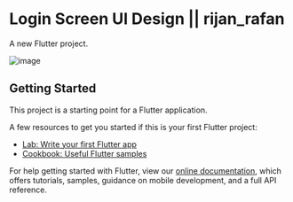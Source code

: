 # Login Screen UI Design || rijan_rafan

A new Flutter project.


![image](https://user-images.githubusercontent.com/38884716/127330781-43d364dc-9e20-4ff3-9b5c-b840bc8040ab.png)


## Getting Started

This project is a starting point for a Flutter application.

A few resources to get you started if this is your first Flutter project:

- [Lab: Write your first Flutter app](https://flutter.dev/docs/get-started/codelab)
- [Cookbook: Useful Flutter samples](https://flutter.dev/docs/cookbook)

For help getting started with Flutter, view our
[online documentation](https://flutter.dev/docs), which offers tutorials,
samples, guidance on mobile development, and a full API reference.
